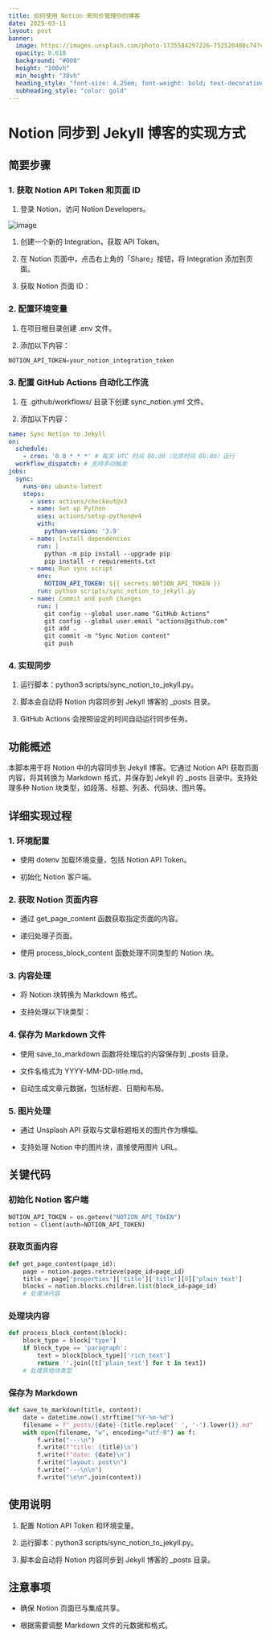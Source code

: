 ```yaml
---
title: 如何使用 Notion 来同步管理你的博客
date: 2025-03-11
layout: post
banner:
  image: https://images.unsplash.com/photo-1735584297226-752520408c74?crop=entropy&cs=tinysrgb&fit=max&fm=jpg&ixid=M3w2OTIwMzJ8MHwxfHJhbmRvbXx8fHx8fHx8fDE3NDE3MTc3MDF8&ixlib=rb-4.0.3&q=80&w=1080
  opacity: 0.618
  background: "#000"
  height: "100vh"
  min_height: "38vh"
  heading_style: "font-size: 4.25em; font-weight: bold; text-decoration: underline"
  subheading_style: "color: gold"
---
```


# Notion 同步到 Jekyll 博客的实现方式

## 简要步骤

### 1. 获取 Notion API Token 和页面 ID

1. 登录 Notion，访问 Notion Developers。

![image](https://prod-files-secure.s3.us-west-2.amazonaws.com/a7a0cc5a-89b9-4cda-8686-1fba0ca52f40/d19c1afe-dea5-4312-9333-786b0ba83054/image.png?X-Amz-Algorithm=AWS4-HMAC-SHA256&X-Amz-Content-Sha256=UNSIGNED-PAYLOAD&X-Amz-Credential=ASIAZI2LB466X4CK7JEY%2F20250311%2Fus-west-2%2Fs3%2Faws4_request&X-Amz-Date=20250311T182821Z&X-Amz-Expires=3600&X-Amz-Security-Token=IQoJb3JpZ2luX2VjEGIaCXVzLXdlc3QtMiJIMEYCIQCJrOT49FOsH5%2BiwBjB552K2DzS%2FFu0ufyAV3ubgJz1yQIhALl0n%2Fj14WpQnU4gTO7Mfxk0YJ%2BYjrb5ONX15XmZJ%2B8FKogECKv%2F%2F%2F%2F%2F%2F%2F%2F%2F%2FwEQABoMNjM3NDIzMTgzODA1IgwV3cvmjNWPwXlcKTQq3AMTh2Ro%2FVgMxMawVy5ODOkAH3LzkQY0bSZUSyeu20OZX5Ch4jz4EiHTas%2BnDougF03iwyUGGnd%2F06Yc%2F5dwuZRdL3hjlhzK%2Blp7FZ6RQtn6F4lJGBYyb5Mbr2Np%2FMYThtVynM%2BxAfnEXRW8X85LjyOo4pk5Wgs3LxcQUCS7tyQwdYA0l6f22PUiX4tPlctvcT1HO9DGMh1mP7IzStRPRZDOiwIwbayBOqU4ZhXs0uCgxg08%2BnHAdDsUncVJuRtHBu5w9W%2F7DRGHE8MzqCrS%2BY29jAWPlo69R2v2tjdwaqv4ZExHBml48CNEBgzSISjklnZBz0NYdt%2BT9u%2Fc0k5F527dJQFwlyrkyL31HdEnRRZqLr%2FKZ1Dce0HqYOYm1Bv6uqptJ1T3Z8mh7d7gowIFd7Pd5FzVc%2B0dsWHZnrNXWDirroJXX2qcXXwtPuPPACZLIpMG%2BFUkt9S8X2PFK8ZpWzRk7RHLvLQaJ%2FGUulcWJnUmlhJQpMZz%2FSR3ognyHEFmehcZCWLkpNAxn8fdzXJx%2BaGgojJQKd3sWjtperV%2Bwk88rnNVffDdaMP22W%2BDVrgYqllQ%2Fac5NlkBvUSPJLhaHzlxDhfymJeHlUAiBHzUFeUc3P%2Bb4vPIrAABDbxCmjCI88G%2BBjqkAXhwCtdfFrFSisiUZysZQqcTVU8Bt1y4vy6G6tOTeWR4flrIyCOUFAlO%2Byv0epnoQ0A9jBliVl%2FEsvt%2BY6r2roFXQiLzLiAFjhpDBsrhcEsjVl1NmRzwYSsJEywS3Bj5s9giD70Yc8WdgrACelHB3EzWZL6GR07KBzgkqZ110n%2Fk6xsAzIMXWgbNJboOG7uP1A7Q7vbWzeLepjcI%2FH1V54sBH2iW&X-Amz-Signature=02c1a9a2db19be24e5652a24a6993c5c484cc3546b9558f7fe6a6b39ad2e0a41&X-Amz-SignedHeaders=host&x-id=GetObject)

1. 创建一个新的 Integration，获取 API Token。

1. 在 Notion 页面中，点击右上角的「Share」按钮，将 Integration 添加到页面。

1. 获取 Notion 页面 ID：


### 2. 配置环境变量

1. 在项目根目录创建 .env 文件。

1. 添加以下内容：

```javascript
NOTION_API_TOKEN=your_notion_integration_token
```

### 3. 配置 GitHub Actions 自动化工作流

1. 在 .github/workflows/ 目录下创建 sync_notion.yml 文件。

1. 添加以下内容：

```yaml
name: Sync Notion to Jekyll
on:
  schedule:
    - cron: '0 0 * * *' # 每天 UTC 时间 00:00（北京时间 08:00）运行
  workflow_dispatch: # 支持手动触发
jobs:
  sync:
    runs-on: ubuntu-latest
    steps:
      - uses: actions/checkout@v3
      - name: Set up Python
        uses: actions/setup-python@v4
        with:
          python-version: '3.9'
      - name: Install dependencies
        run: |
          python -m pip install --upgrade pip
          pip install -r requirements.txt
      - name: Run sync script
        env:
          NOTION_API_TOKEN: ${{ secrets.NOTION_API_TOKEN }}
        run: python scripts/sync_notion_to_jekyll.py
      - name: Commit and push changes
        run: |
          git config --global user.name "GitHub Actions"
          git config --global user.email "actions@github.com"
          git add .
          git commit -m "Sync Notion content"
          git push
```

### 4. 实现同步

1. 运行脚本：python3 scripts/sync_notion_to_jekyll.py。

1. 脚本会自动将 Notion 内容同步到 Jekyll 博客的 _posts 目录。

1. GitHub Actions 会按照设定的时间自动运行同步任务。

## 功能概述

本脚本用于将 Notion 中的内容同步到 Jekyll 博客。它通过 Notion API 获取页面内容，将其转换为 Markdown 格式，并保存到 Jekyll 的 _posts 目录中。支持处理多种 Notion 块类型，如段落、标题、列表、代码块、图片等。

## 详细实现过程

### 1. 环境配置

- 使用 dotenv 加载环境变量，包括 Notion API Token。

- 初始化 Notion 客户端。

### 2. 获取 Notion 页面内容

- 通过 get_page_content 函数获取指定页面的内容。

- 递归处理子页面。

- 使用 process_block_content 函数处理不同类型的 Notion 块。

### 3. 内容处理

- 将 Notion 块转换为 Markdown 格式。

- 支持处理以下块类型：


### 4. 保存为 Markdown 文件

- 使用 save_to_markdown 函数将处理后的内容保存到 _posts 目录。

- 文件名格式为 YYYY-MM-DD-title.md。

- 自动生成文章元数据，包括标题、日期和布局。

### 5. 图片处理

- 通过 Unsplash API 获取与文章标题相关的图片作为横幅。

- 支持处理 Notion 中的图片块，直接使用图片 URL。

## 关键代码

### 初始化 Notion 客户端

```python
NOTION_API_TOKEN = os.getenv("NOTION_API_TOKEN")
notion = Client(auth=NOTION_API_TOKEN)
```

### 获取页面内容

```python
def get_page_content(page_id):
    page = notion.pages.retrieve(page_id=page_id)
    title = page['properties']['title']['title'][0]['plain_text']
    blocks = notion.blocks.children.list(block_id=page_id)
    # 处理块内容
```

### 处理块内容

```python
def process_block_content(block):
    block_type = block['type']
    if block_type == 'paragraph':
        text = block[block_type]['rich_text']
        return ''.join([t['plain_text'] for t in text])
    # 处理其他块类型
```

### 保存为 Markdown

```python
def save_to_markdown(title, content):
    date = datetime.now().strftime("%Y-%m-%d")
    filename = f"_posts/{date}-{title.replace(' ', '-').lower()}.md"
    with open(filename, "w", encoding="utf-8") as f:
        f.write("---\n")
        f.write(f"title: {title}\n")
        f.write(f"date: {date}\n")
        f.write("layout: post\n")
        f.write("---\n\n")
        f.write("\n\n".join(content))
```

## 使用说明

1. 配置 Notion API Token 和环境变量。

1. 运行脚本：python3 scripts/sync_notion_to_jekyll.py。

1. 脚本会自动将 Notion 内容同步到 Jekyll 博客的 _posts 目录。

## 注意事项

- 确保 Notion 页面已与集成共享。

- 根据需要调整 Markdown 文件的元数据和格式。